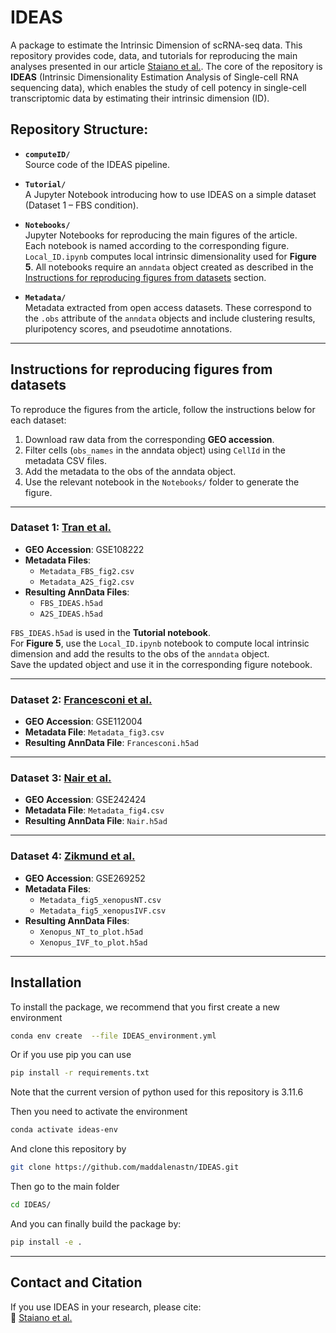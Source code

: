 # IDEAS

A package to estimate the Intrinsic Dimension of scRNA-seq data. 
This repository provides code, data, and tutorials for reproducing the main analyses presented in our article [Staiano et al.](https://doi.org/10.1101/2025.07.21.665922). The core of the repository is **IDEAS** (Intrinsic Dimensionality Estimation Analysis of Single-cell RNA sequencing data), which enables the study of cell potency in single-cell transcriptomic data by estimating their intrinsic dimension (ID). 


## Repository Structure:

- **`computeID/`**  
  Source code of the IDEAS pipeline.

- **`Tutorial/`**  
  A Jupyter Notebook introducing how to use IDEAS on a simple dataset (Dataset 1 – FBS condition). 

- **`Notebooks/`**  
Jupyter Notebooks for reproducing the main figures of the article.  
Each notebook is named according to the corresponding figure. `Local_ID.ipynb` computes local intrinsic dimensionality used for **Figure 5**. All notebooks require an `anndata` object created as described in the [Instructions for reproducing figures from datasets](#-datasets--reproduction-instructions) section.

- **`Metadata/`**  
  Metadata extracted from open access datasets. These correspond to the `.obs` attribute of the `anndata` objects and include clustering results, pluripotency scores, and pseudotime annotations.

---

## Instructions for reproducing figures from datasets

To reproduce the figures from the article, follow the instructions below for each dataset:

1. Download raw data from the corresponding **GEO accession**.
2. Filter cells (`obs_names` in the anndata object) using `CellId` in the metadata CSV files.
3. Add the metadata to the obs of the anndata object.
4. Use the relevant notebook in the `Notebooks/` folder to generate the figure.

---

### Dataset 1: [Tran et al.](https://www.cell.com/cell-reports/fulltext/S2211-1247(19)30529-7?_returnURL=https%3A%2F%2Flinkinghub.elsevier.com%2Fretrieve%2Fpii%2FS2211124719305297%3Fshowall%3Dtrue)
- **GEO Accession**: GSE108222
- **Metadata Files**:
  - `Metadata_FBS_fig2.csv`
  - `Metadata_A2S_fig2.csv`  
- **Resulting AnnData Files**:
  - `FBS_IDEAS.h5ad`
  - `A2S_IDEAS.h5ad`

`FBS_IDEAS.h5ad` is used in the **Tutorial notebook**.  
For **Figure 5**, use the `Local_ID.ipynb` notebook to compute local intrinsic dimension and add the results to the obs of the `anndata` object.  
Save the updated object and use it in the corresponding figure notebook.

---

### Dataset 2: [Francesconi et al.](https://elifesciences.org/articles/41627) 
- **GEO Accession**: GSE112004
- **Metadata File**: `Metadata_fig3.csv`  
- **Resulting AnnData File**: `Francesconi.h5ad`

---

### Dataset 3: [Nair et al.](https://pubmed.ncbi.nlm.nih.gov/37873116/)
- **GEO Accession**: GSE242424
- **Metadata File**: `Metadata_fig4.csv`  
- **Resulting AnnData File**: `Nair.h5ad`

---

### Dataset 4: [Zikmund et al.](https://www.cell.com/stem-cell-reports/fulltext/S2213-6711(25)00051-7?_returnURL=https%3A%2F%2Flinkinghub.elsevier.com%2Fretrieve%2Fpii%2FS2213671125000517%3Fshowall%3Dtrue)
- **GEO Accession**: GSE269252 
- **Metadata Files**:
  - `Metadata_fig5_xenopusNT.csv`
  - `Metadata_fig5_xenopusIVF.csv`  
- **Resulting AnnData Files**:
  - `Xenopus_NT_to_plot.h5ad`
  - `Xenopus_IVF_to_plot.h5ad`

---


## Installation

To install the package, we recommend that you first create a new environment

```bash 
conda env create  --file IDEAS_environment.yml 
```

Or if you use pip you can use 

```bash 
pip install -r requirements.txt
```

Note that the current version of python used for this repository is 3.11.6

Then you need to activate the environment

```bash 
conda activate ideas-env
```

And clone this repository by 

```bash
git clone https://github.com/maddalenastn/IDEAS.git
```

Then go to the main folder

```bash
cd IDEAS/
```

And  you can finally build the package by:

```bash
pip install -e .
```
--- 

## Contact and Citation

If you use IDEAS in your research, please cite:   
🔗 [Staiano et al.](https://doi.org/10.1101/2025.07.21.665922)